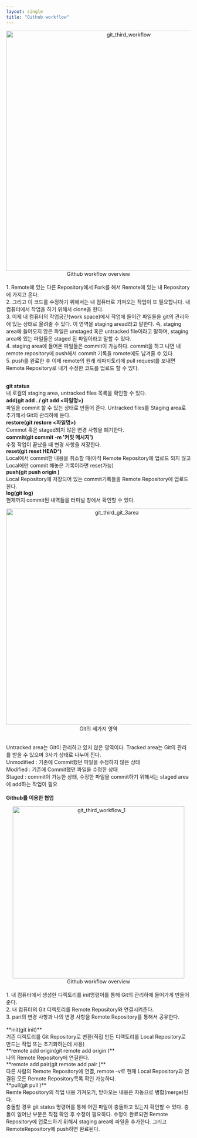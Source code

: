 ```yaml
---
layout: single
title: "Github workflow"
---
```


<center>
<img width="653" alt="git_third_workflow" src="https://user-images.githubusercontent.com/72719325/178762342-fcfe1ed8-db78-49d0-a9e6-e315913d1a4c.png"><br>
Github workflow overview
</center><br>
1. Remote에 있는 다른 Repository에서 Fork를 해서 Remote에 있는 내 Repository에 가지고 온다.<br>
2. 그리고 이 코드를 수정하기 위해서는 내 컴퓨터로 가져오는 작업이 또 필요합니다. 내 컴퓨터에서 작업을 하기 위해서 clone을 한다.<br>
3. 이제 내 컴퓨터의 작업공간(work space)에서 작업에 들어간 파일들을 git의 관리하에 있는 상태로 올려줄 수 있다. 이 영역을 staging aread라고 말한다. 즉, staging area에 들어오지 않은 파일은 unstaged 혹은 untracked file이라고 말하며, staging area에 있는 파일들은 staged 된 파일이라고 말할 수 있다.<br>
4. staging area에 들어온 파일들은 commit이 가능하다. commit을 하고 나면 내 remote repository에 push해서 commit 기록을 romote에도 남겨줄 수 있다.<br>
5. push를 완료한 후 이제 remote의 원래 레파지토리에 pull request를 보내면 Remote Repository로 내가 수정한 코드를 업로드 할 수 있다.
<br>
<br>

**git status**<br>
내 로컬의 staging area, untracked files 목록을 확인할 수 있다.<br>
**add(git add . / git add <파일명>)**<br>
파일을 commit 할 수 있는 상태로 만들어 준다. Untracked files를 Staging area로 추가해서 Git의 관리하에 둔다.<br>
**restore(git restore <파일명>)**<br>
Commot 혹은 staged되지 않은 변경 사항을 폐기한다.<br>
**commit(git commit -m '커밋 메시지')**<br>
수정 작업이 끝났을 때 변경 사항을 저장한다.<br>
**reset(git reset HEAD^)**<br>
Local에서 commit한 내용을 취소할 때(아직 Remote Repository에 업로드 되지 않고 Local에만 commit 해놓은 기록이라면 reset가능)<br>
**push(git push origin <branch>)**<br>
Local Repository에 저장되어 있는 commit기록들을 Remote Repository에 업로드한다.<br>
**log(git log)**<br>
현재까지 commit된 내역들을 터미널 창에서 확인할 수 있다.<br>

<center>
<img width="588" alt="git_third_git_3area" src="https://user-images.githubusercontent.com/72719325/178762314-90606cef-c23d-4fec-94e4-679b20e130c6.png"><br>
Git의 세가지 영역<br>
</center><br>

Untracked area는 Git이 관리하고 있지 않은 영역이다. Tracked area는 Git의 관리를 받을 수 있으며 3사기 상태로 나누어 진다.<br>
Unmodified : 기존에 Commit했던 파일을 수정하지 않은 상태<br>
Modified : 기존에 Commit했던 파일을 수정한 상태<br>
Staged : commit이 가능한 상태, 수정한 파일을 commit하기 위해서는 staged area에 add하는 작업이 필요<br>
<br>
**Github를 이용한 협업**
<center>
<img width="468" alt="git_third_workflow_1" src="https://user-images.githubusercontent.com/72719325/178762338-f6ed892c-fcfc-4cde-9bb5-104cb502d5cd.png"><br>
Github workflow overview
</center>
<br>
1. 내 컴퓨터에서 생성한 디렉토리를 init명령어를 통해 Git의 관리하에 들어가게 만들어 준다.<br>
2. 내 컴퓨터의 Git 디렉토리를 Remote Repository와 연결시켜준다.<br>
3. pari의 변경 사항과 나의 변경 사항을 Remote Repository를 통해서 공유한다.<br>
<br>
**init(git init)**<br>
기존 디렉토리를 Git Repository로 변환(직접 만든 디렉토리를 Local Repository로 만드는 작업 또는 초기화하는데 사용)<br>
**remote add origin(git remote add origin <repository 주소>)**<br>
나의 Remote Repository에 연결한다.<br>
**remote add pair(git remote add pair <repository 주소>)**<br>
다른 사람의 Remote Repository에 연결, remote -v로 현재 Local Repository과 연결된 모든 Remote Repository목록 확인 가능하다.<br>
**pull(git pull <shortname> <branch>)**<br>
Remte Repository의 작업 내용 가져오기, 받아오는 내용은 자동으로 병합(merge)된다.<br>
충돌할 경우 git status 명령어를 통해 어떤 파일이 충돌하고 있는지 확인할 수 있다. 충돌이 일어난 부분은 직접 확인 후 수정이 필요하다. 수정이 완료되면 Remote Repository에 업로드하기 위해서 staging area에 파일을 추가한다. 그리고 RemoteRepository에 push하면 완료된다.